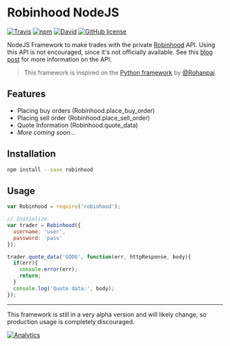 # Robinhood NodeJS
[![Travis](https://img.shields.io/travis/joyent/node.svg?style=flat-square)](https://travis-ci.org/aurbano/Robinhood-Node)
[![npm](https://img.shields.io/npm/v/robinhood.svg?style=flat-square)](https://www.npmjs.com/package/robinhood)
[![David](https://img.shields.io/david/aurbano/Robinhood-Node.svg?style=flat-square)](https://david-dm.org/aurbano/Robinhood-Node)
[![GitHub license](https://img.shields.io/github/license/aurbano/Robinhood-Node.svg?style=flat-square)](https://github.com/aurbano/Robinhood-Node/blob/master/LICENSE)

NodeJS Framework to make trades with the private [Robinhood](https://www.robinhood.com/) API. Using this API is not encouraged, since it's not officially available. See this [blog post](https://medium.com/@rohanpai25/reversing-robinhood-free-accessible-automated-stock-trading-f40fba1e7d8b) for more information on the API.

> This framework is inspired on the [Python framework](https://github.com/rohanpai/Robinhood) by [@Rohanpai](https://github.com/rohanpai).

## Features

* Placing buy orders (Robinhood.place_buy_order)
* Placing sell order (Robinhood.place_sell_order)
* Quote Information (Robinhood.quote_data)
* _More coming soon..._

## Installation

```bash
npm install --save robinhood
```

## Usage

```js
var Robinhood = require('robinhood');

// Initialize
var trader = Robinhood({
  username: 'user',
  password: 'pass'
});

trader.quote_data('GOOG', function(err, httpResponse, body){
  if(err){
    console.error(err);
    return;
  }
  console.log('Quote data:', body);
});
```

------------------
This framework is still in a very alpha version and will likely change, so production usage is completely discouraged.

[![Analytics](https://ga-beacon.appspot.com/UA-3181088-16/robinhood/readme)](https://github.com/aurbano)
